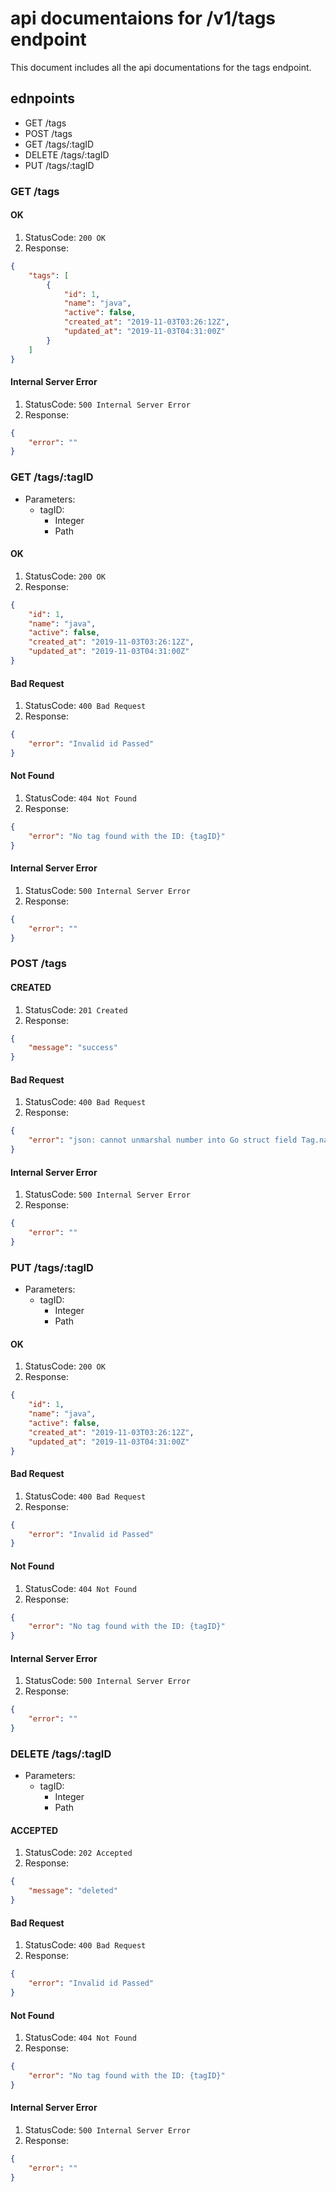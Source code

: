 # api documentaions for /v1/tags endpoint

This document includes all the api documentations for the tags endpoint. 

## ednpoints 

- GET /tags
- POST /tags
- GET /tags/:tagID
- DELETE /tags/:tagID
- PUT /tags/:tagID

### GET /tags

#### OK
1. StatusCode: `200 OK` 
2. Response: 
```json
{
    "tags": [
        {
            "id": 1,
            "name": "java",
            "active": false,
            "created_at": "2019-11-03T03:26:12Z",
            "updated_at": "2019-11-03T04:31:00Z"
        }
    ]
}
```

#### Internal Server Error
1. StatusCode: `500 Internal Server Error` 
2. Response: 
```json
{
    "error": ""
}
```

### GET /tags/:tagID
- Parameters: 
  - tagID:
    - Integer
    - Path

#### OK
1. StatusCode: `200 OK` 
2. Response: 
```json
{
    "id": 1,
    "name": "java",
    "active": false,
    "created_at": "2019-11-03T03:26:12Z",
    "updated_at": "2019-11-03T04:31:00Z"
}
```

#### Bad Request
1. StatusCode: `400 Bad Request` 
2. Response: 
```json
{
    "error": "Invalid id Passed"
}
```

#### Not Found
1. StatusCode: `404 Not Found` 
2. Response: 
```json
{
    "error": "No tag found with the ID: {tagID}"
}
```

#### Internal Server Error
1. StatusCode: `500 Internal Server Error` 
2. Response: 
```json
{
    "error": ""
}
```

### POST /tags

#### CREATED
1. StatusCode: `201 Created` 
2. Response: 
```json
{
    "message": "success"
}
```

#### Bad Request
1. StatusCode: `400 Bad Request` 
2. Response: 
```json
{
    "error": "json: cannot unmarshal number into Go struct field Tag.name of type string"
}
```

#### Internal Server Error
1. StatusCode: `500 Internal Server Error` 
2. Response: 
```json
{
    "error": ""
}
```

### PUT /tags/:tagID
- Parameters: 
  - tagID:
    - Integer
    - Path

#### OK
1. StatusCode: `200 OK` 
2. Response: 
```json
{
    "id": 1,
    "name": "java",
    "active": false,
    "created_at": "2019-11-03T03:26:12Z",
    "updated_at": "2019-11-03T04:31:00Z"
}
```

#### Bad Request
1. StatusCode: `400 Bad Request` 
2. Response: 
```json
{
    "error": "Invalid id Passed"
}
```

#### Not Found
1. StatusCode: `404 Not Found` 
2. Response: 
```json
{
    "error": "No tag found with the ID: {tagID}"
}
```

#### Internal Server Error
1. StatusCode: `500 Internal Server Error` 
2. Response: 
```json
{
    "error": ""
}
```

### DELETE /tags/:tagID
- Parameters: 
  - tagID:
    - Integer
    - Path

#### ACCEPTED
1. StatusCode: `202 Accepted` 
2. Response: 
```json
{
    "message": "deleted"
}
```

#### Bad Request
1. StatusCode: `400 Bad Request` 
2. Response: 
```json
{
    "error": "Invalid id Passed"
}
```

#### Not Found
1. StatusCode: `404 Not Found` 
2. Response: 
```json
{
    "error": "No tag found with the ID: {tagID}"
}
```

#### Internal Server Error
1. StatusCode: `500 Internal Server Error` 
2. Response: 
```json
{
    "error": ""
}
```


